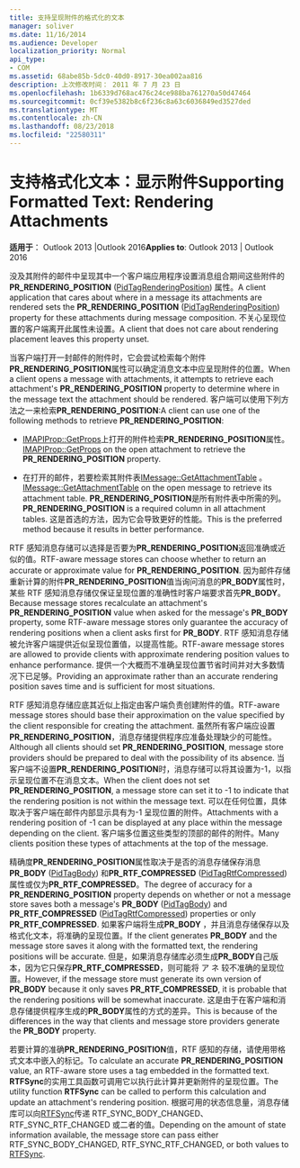 ```yaml
---
title: 支持呈现附件的格式化的文本
manager: soliver
ms.date: 11/16/2014
ms.audience: Developer
localization_priority: Normal
api_type:
- COM
ms.assetid: 68abe85b-5dc0-40d0-8917-30ea002aa816
description: 上次修改时间： 2011 年 7 月 23 日
ms.openlocfilehash: 1b6339d768ac476c24ce988ba761270a50d47464
ms.sourcegitcommit: 0cf39e5382b8c6f236c8a63c6036849ed3527ded
ms.translationtype: MT
ms.contentlocale: zh-CN
ms.lasthandoff: 08/23/2018
ms.locfileid: "22580311"
---
```

# <a name="supporting-formatted-text-rendering-attachments"></a><span data-ttu-id="64c65-103">支持格式化文本：显示附件</span><span class="sxs-lookup"><span data-stu-id="64c65-103">Supporting Formatted Text: Rendering Attachments</span></span>

  
  
<span data-ttu-id="64c65-104">**适用于**： Outlook 2013 |Outlook 2016</span><span class="sxs-lookup"><span data-stu-id="64c65-104">**Applies to**: Outlook 2013 | Outlook 2016</span></span> 
  
<span data-ttu-id="64c65-105">没及其附件的邮件中呈现其中一个客户端应用程序设置消息组合期间这些附件的**PR_RENDERING_POSITION** ([PidTagRenderingPosition](pidtagrenderingposition-canonical-property.md)) 属性。</span><span class="sxs-lookup"><span data-stu-id="64c65-105">A client application that cares about where in a message its attachments are rendered sets the **PR_RENDERING_POSITION** ([PidTagRenderingPosition](pidtagrenderingposition-canonical-property.md)) property for these attachments during message composition.</span></span> <span data-ttu-id="64c65-106">不关心呈现位置的客户端离开此属性未设置。</span><span class="sxs-lookup"><span data-stu-id="64c65-106">A client that does not care about rendering placement leaves this property unset.</span></span>
  
<span data-ttu-id="64c65-107">当客户端打开一封邮件的附件时，它会尝试检索每个附件**PR_RENDERING_POSITION**属性可以确定消息文本中应呈现附件的位置。</span><span class="sxs-lookup"><span data-stu-id="64c65-107">When a client opens a message with attachments, it attempts to retrieve each attachment's **PR_RENDERING_POSITION** property to determine where in the message text the attachment should be rendered.</span></span> <span data-ttu-id="64c65-108">客户端可以使用下列方法之一来检索**PR_RENDERING_POSITION**:</span><span class="sxs-lookup"><span data-stu-id="64c65-108">A client can use one of the following methods to retrieve **PR_RENDERING_POSITION**:</span></span>
  
- <span data-ttu-id="64c65-109">[IMAPIProp::GetProps](imapiprop-getprops.md)上打开的附件检索**PR_RENDERING_POSITION**属性。</span><span class="sxs-lookup"><span data-stu-id="64c65-109">[IMAPIProp::GetProps](imapiprop-getprops.md) on the open attachment to retrieve the **PR_RENDERING_POSITION** property.</span></span> 
    
- <span data-ttu-id="64c65-110">在打开的邮件，若要检索其附件表[IMessage::GetAttachmentTable](imessage-getattachmenttable.md) 。</span><span class="sxs-lookup"><span data-stu-id="64c65-110">[IMessage::GetAttachmentTable](imessage-getattachmenttable.md) on the open message to retrieve its attachment table.</span></span> <span data-ttu-id="64c65-111">**PR_RENDERING_POSITION**是所有附件表中所需的列。</span><span class="sxs-lookup"><span data-stu-id="64c65-111">**PR_RENDERING_POSITION** is a required column in all attachment tables.</span></span> <span data-ttu-id="64c65-112">这是首选的方法，因为它会导致更好的性能。</span><span class="sxs-lookup"><span data-stu-id="64c65-112">This is the preferred method because it results in better performance.</span></span> 
    
<span data-ttu-id="64c65-113">RTF 感知消息存储可以选择是否要为**PR_RENDERING_POSITION**返回准确或近似的值。</span><span class="sxs-lookup"><span data-stu-id="64c65-113">RTF-aware message stores can choose whether to return an accurate or approximate value for **PR_RENDERING_POSITION**.</span></span> <span data-ttu-id="64c65-114">因为邮件存储重新计算的附件**PR_RENDERING_POSITION**值当询问消息的**PR_BODY**属性时，某些 RTF 感知消息存储仅保证呈现位置的准确性时客户端要求首先**PR_BODY**。</span><span class="sxs-lookup"><span data-stu-id="64c65-114">Because message stores recalculate an attachment's **PR_RENDERING_POSITION** value when asked for the message's **PR_BODY** property, some RTF-aware message stores only guarantee the accuracy of rendering positions when a client asks first for **PR_BODY**.</span></span> <span data-ttu-id="64c65-115">RTF 感知消息存储被允许客户端提供近似呈现位置值，以提高性能。</span><span class="sxs-lookup"><span data-stu-id="64c65-115">RTF-aware message stores are allowed to provide clients with approximate rendering position values to enhance performance.</span></span> <span data-ttu-id="64c65-116">提供一个大概而不准确呈现位置节省时间并对大多数情况下已足够。</span><span class="sxs-lookup"><span data-stu-id="64c65-116">Providing an approximate rather than an accurate rendering position saves time and is sufficient for most situations.</span></span> 
  
<span data-ttu-id="64c65-117">RTF 感知消息存储应底其近似上指定由客户端负责创建附件的值。</span><span class="sxs-lookup"><span data-stu-id="64c65-117">RTF-aware message stores should base their approximation on the value specified by the client responsible for creating the attachment.</span></span> <span data-ttu-id="64c65-118">虽然所有客户端应设置**PR_RENDERING_POSITION**，消息存储提供程序应准备处理缺少的可能性。</span><span class="sxs-lookup"><span data-stu-id="64c65-118">Although all clients should set **PR_RENDERING_POSITION**, message store providers should be prepared to deal with the possibility of its absence.</span></span> <span data-ttu-id="64c65-119">当客户端不设置**PR_RENDERING_POSITION**时，消息存储可以将其设置为-1，以指示呈现位置不在消息文本。</span><span class="sxs-lookup"><span data-stu-id="64c65-119">When the client does not set **PR_RENDERING_POSITION**, a message store can set it to -1 to indicate that the rendering position is not within the message text.</span></span> <span data-ttu-id="64c65-120">可以在任何位置，具体取决于客户端在邮件内部显示具有为-1 呈现位置的附件。</span><span class="sxs-lookup"><span data-stu-id="64c65-120">Attachments with a rendering position of -1 can be displayed at any place within the message depending on the client.</span></span> <span data-ttu-id="64c65-121">客户端多位置这些类型的顶部的邮件的附件。</span><span class="sxs-lookup"><span data-stu-id="64c65-121">Many clients position these types of attachments at the top of the message.</span></span>
  
<span data-ttu-id="64c65-122">精确度**PR_RENDERING_POSITION**属性取决于是否的消息存储保存消息**PR_BODY** ([PidTagBody](pidtagbody-canonical-property.md)) 和**PR_RTF_COMPRESSED** ([PidTagRtfCompressed](pidtagrtfcompressed-canonical-property.md)) 属性或仅为**PR_RTF_COMPRESSED**。</span><span class="sxs-lookup"><span data-stu-id="64c65-122">The degree of accuracy for a **PR_RENDERING_POSITION** property depends on whether or not a message store saves both a message's **PR_BODY** ([PidTagBody](pidtagbody-canonical-property.md)) and **PR_RTF_COMPRESSED** ([PidTagRtfCompressed](pidtagrtfcompressed-canonical-property.md)) properties or only **PR_RTF_COMPRESSED**.</span></span> <span data-ttu-id="64c65-123">如果客户端将生成**PR_BODY** ，并且消息存储保存以及格式化文本，将准确的呈现位置。</span><span class="sxs-lookup"><span data-stu-id="64c65-123">If the client generates **PR_BODY** and the message store saves it along with the formatted text, the rendering positions will be accurate.</span></span> <span data-ttu-id="64c65-124">但是，如果消息存储库必须生成**PR_BODY**自己版本，因为它只保存**PR_RTF_COMPRESSED**，则可能将 ア ネ 较不准确的呈现位置。</span><span class="sxs-lookup"><span data-stu-id="64c65-124">However, if the message store must generate its own version of **PR_BODY** because it only saves **PR_RTF_COMPRESSED**, it is probable that the rendering positions will be somewhat inaccurate.</span></span> <span data-ttu-id="64c65-125">这是由于在客户端和消息存储提供程序生成的**PR_BODY**属性的方式的差异。</span><span class="sxs-lookup"><span data-stu-id="64c65-125">This is because of the differences in the way that clients and message store providers generate the **PR_BODY** property.</span></span> 
  
<span data-ttu-id="64c65-126">若要计算的准确**PR_RENDERING_POSITION**值，RTF 感知的存储，请使用带格式文本中嵌入的标记。</span><span class="sxs-lookup"><span data-stu-id="64c65-126">To calculate an accurate **PR_RENDERING_POSITION** value, an RTF-aware store uses a tag embedded in the formatted text.</span></span> <span data-ttu-id="64c65-127">**RTFSync**的实用工具函数可调用它以执行此计算并更新附件的呈现位置。</span><span class="sxs-lookup"><span data-stu-id="64c65-127">The utility function **RTFSync** can be called to perform this calculation and update an attachment's rendering position.</span></span> <span data-ttu-id="64c65-128">根据可用的状态信息量，消息存储库可以向[RTFSync](rtfsync.md)传递 RTF_SYNC_BODY_CHANGED、 RTF_SYNC_RTF_CHANGED 或二者的值。</span><span class="sxs-lookup"><span data-stu-id="64c65-128">Depending on the amount of state information available, the message store can pass either RTF_SYNC_BODY_CHANGED, RTF_SYNC_RTF_CHANGED, or both values to [RTFSync](rtfsync.md).</span></span>
  

